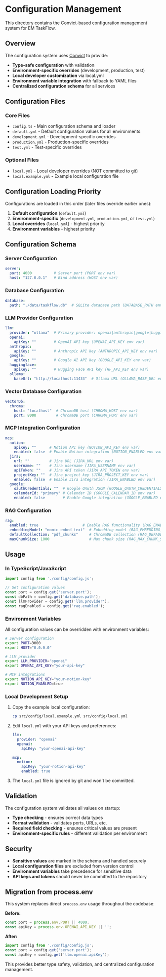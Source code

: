 # Configuration Management

This directory contains the Convict-based configuration management system for EM TaskFlow.

## Overview

The configuration system uses [Convict](https://www.npmjs.com/package/convict) to provide:
- **Type-safe configuration** with validation
- **Environment-specific overrides** (development, production, test)
- **Local developer customization** via local.yml
- **Environment variable integration** with fallback to YAML files
- **Centralized configuration schema** for all services

## Configuration Files

### Core Files
- `config.ts` - Main configuration schema and loader
- `default.yml` - Default configuration values for all environments
- `development.yml` - Development-specific overrides
- `production.yml` - Production-specific overrides  
- `test.yml` - Test-specific overrides

### Optional Files
- `local.yml` - Local developer overrides (NOT committed to git)
- `local.example.yml` - Example local configuration file

## Configuration Loading Priority

Configurations are loaded in this order (later files override earlier ones):

1. **Default configuration** (`default.yml`)
2. **Environment-specific** (`development.yml`, `production.yml`, or `test.yml`)
3. **Local overrides** (`local.yml`) - highest priority
4. **Environment variables** - highest priority

## Configuration Schema

### Server Configuration
```yaml
server:
  port: 4000          # Server port (PORT env var)
  host: "127.0.0.1"   # Bind address (HOST env var)
```

### Database Configuration
```yaml
database:
  path: "./data/taskflow.db"  # SQLite database path (DATABASE_PATH env var)
```

### LLM Provider Configuration
```yaml
llm:
  provider: "ollama"  # Primary provider: openai|anthropic|google|huggingface|ollama
  openai:
    apiKey: ""        # OpenAI API key (OPENAI_API_KEY env var)
  anthropic:
    apiKey: ""        # Anthropic API key (ANTHROPIC_API_KEY env var)
  google:
    apiKey: ""        # Google AI API key (GOOGLE_API_KEY env var)
  huggingface:
    apiKey: ""        # Hugging Face API key (HF_API_KEY env var)
  ollama:
    baseUrl: "http://localhost:11434"  # Ollama URL (OLLAMA_BASE_URL env var)
```

### Vector Database Configuration
```yaml
vectorDb:
  chroma:
    host: "localhost"  # ChromaDB host (CHROMA_HOST env var)
    port: 8000         # ChromaDB port (CHROMA_PORT env var)
```

### MCP Integration Configuration
```yaml
mcp:
  notion:
    apiKey: ""      # Notion API key (NOTION_API_KEY env var)
    enabled: false  # Enable Notion integration (NOTION_ENABLED env var)
  jira:
    url: ""         # Jira URL (JIRA_URL env var)
    username: ""    # Jira username (JIRA_USERNAME env var)
    apiToken: ""    # Jira API token (JIRA_API_TOKEN env var)
    projectKey: ""  # Jira project key (JIRA_PROJECT_KEY env var)
    enabled: false  # Enable Jira integration (JIRA_ENABLED env var)
  google:
    oauthCredentials: ""  # Google OAuth JSON (GOOGLE_OAUTH_CREDENTIALS env var)
    calendarId: "primary" # Calendar ID (GOOGLE_CALENDAR_ID env var)
    enabled: false        # Enable Google integration (GOOGLE_ENABLED env var)
```

### RAG Configuration
```yaml
rag:
  enabled: true                    # Enable RAG functionality (RAG_ENABLED env var)
  embeddingModel: "nomic-embed-text"  # Embedding model (RAG_EMBEDDING_MODEL env var)
  defaultCollection: "pdf_chunks"     # ChromaDB collection (RAG_DEFAULT_COLLECTION env var)
  maxChunkSize: 1000                  # Max chunk size (RAG_MAX_CHUNK_SIZE env var)
```

## Usage

### In TypeScript/JavaScript
```typescript
import config from './config/config.js';

// Get configuration values
const port = config.get('server.port');
const dbPath = config.get('database.path');
const llmProvider = config.get('llm.provider');
const ragEnabled = config.get('rag.enabled');
```

### Environment Variables
All configuration values can be overridden with environment variables:

```bash
# Server configuration
export PORT=3000
export HOST="0.0.0.0"

# LLM provider
export LLM_PROVIDER="openai"
export OPENAI_API_KEY="your-api-key"

# MCP integrations
export NOTION_API_KEY="your-notion-key"
export NOTION_ENABLED=true
```

### Local Development Setup

1. Copy the example local configuration:
   ```bash
   cp src/config/local.example.yml src/config/local.yml
   ```

2. Edit `local.yml` with your API keys and preferences:
   ```yaml
   llm:
     provider: "openai"
     openai:
       apiKey: "your-openai-api-key"
   
   mcp:
     notion:
       apiKey: "your-notion-api-key"
       enabled: true
   ```

3. The `local.yml` file is ignored by git and won't be committed.

## Validation

The configuration system validates all values on startup:
- **Type checking** - ensures correct data types
- **Format validation** - validates ports, URLs, etc.
- **Required field checking** - ensures critical values are present
- **Environment-specific rules** - different validation per environment

## Security

- **Sensitive values** are marked in the schema and handled securely
- **Local configuration files** are excluded from version control
- **Environment variables** take precedence for sensitive data
- **API keys and tokens** should never be committed to the repository

## Migration from process.env

This system replaces direct `process.env` usage throughout the codebase:

**Before:**
```typescript
const port = process.env.PORT || 4000;
const apiKey = process.env.OPENAI_API_KEY || '';
```

**After:**
```typescript
import config from './config/config.js';
const port = config.get('server.port');
const apiKey = config.get('llm.openai.apiKey');
```

This provides better type safety, validation, and centralized configuration management.